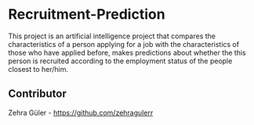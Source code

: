 # Recruitment-Prediction
This project is an artificial intelligence project that compares the characteristics of a person applying for a job with the characteristics of those who have applied before, makes predictions about whether the this person is recruited according to the employment status of the people closest to her/him.

## Contributor
Zehra Güler - https://github.com/zehragulerr

